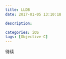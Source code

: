 ```yaml
---
title: LLDB
date: 2017-01-05 13:10:18

description: 

categories: iOS
tags: [Objective-C]
---
```



待续